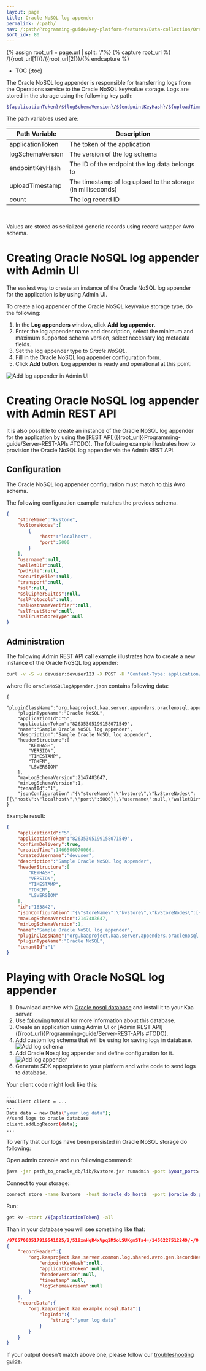 ```yaml
---
layout: page
title: Oracle NoSQL log appender
permalink: /:path/
nav: /:path/Programming-guide/Key-platform-features/Data-collection/Oracle-NoSQL-log-appender
sort_idx: 80
---
```


{% assign root_url = page.url | split: '/'%}
{% capture root_url  %} /{{root_url[1]}}/{{root_url[2]}}/{% endcapture %}

* TOC
{:toc}

The Oracle NoSQL log appender is responsible for transferring logs from the Operations service to the Oracle NoSQL key/value storage.
Logs are stored in the storage using the following key path:

```bash
${applicationToken}/${logSchemaVersion}/${endpointKeyHash}/${uploadTimestamp}/${counter}
```

The path variables used are:

|Path Variable|Description|
|---|---|
|applicationToken|The token of the application|
|logSchemaVersion|The version of the log schema|
|endpointKeyHash|The ID of the endpoint the log data belongs to|
|uploadTimestamp|The timestamp of log upload to the storage (in milliseconds)|
|count|The log record ID|

<br/>

Values are stored as serialized generic records using record wrapper Avro schema.

# Creating Oracle NoSQL log appender with Admin UI

The easiest way to create an instance of the Oracle NoSQL log appender for the application is by using Admin UI.

To create a log appender of the Oracle NoSQL key/value storage type, do the following:

1. In the **Log appenders** window, click **Add log appender**.
2. Enter the log appender name and description, select the minimum and maximum supported schema version, select necessary log metadata fields.
3. Set the log appender type to _Oracle NoSQL_.
4. Fill in the Oracle NoSQL log appender configuration form.
5. Click **Add** button. Log appender is ready and operational at this point.

![Add log appender in Admin UI](attach/add-log-appender-in-admin-ui.png)

# Creating Oracle NoSQL log appender with Admin REST API

It is also possible to create an instance of the Oracle NoSQL log appender for the application by using the
[REST API]({{root_url}}Programming-guide/Server-REST-APIs #TODO). The following example illustrates how to provision the Oracle NoSQL log appender via the
Admin REST API.

## Configuration

The Oracle NoSQL log appender configuration must match to
[this](https://github.com/kaaproject/kaa/blob/master/server/appenders/oracle-nosql-appender/src/main/avro/oracle-nosql-appender-config.avsc) Avro schema.

The following configuration example matches the previous schema.

```json
{
    "storeName":"kvstore",
    "kvStoreNodes":[
        {
            "host":"localhost",
            "port":5000
        }
    ],
    "username":null,
    "walletDir":null,
    "pwdFile":null,
    "securityFile":null,
    "transport":null,
    "ssl":null,
    "sslCipherSuites":null,
    "sslProtocols":null,
    "sslHostnameVerifier":null,
    "sslTrustStore":null,
    "sslTrustStoreType":null
}
```

## Administration

The following Admin REST API call example illustrates how to create a new instance of the Oracle NoSQL log appender:

```bash
curl -v -S -u devuser:devuser123 -X POST -H 'Content-Type: application/json' -d @oracleNoSQLlogAppender.json "http://localhost:8080/kaaAdmin/rest/api/logAppender" | python -mjson.tool
```

where file ```oracleNoSQLlogAppender.json``` contains following data:

```
{
    "pluginClassName":"org.kaaproject.kaa.server.appenders.oraclenosql.appender.OracleNoSqlLogAppender",
    "pluginTypeName":"Oracle NoSQL",
    "applicationId":"5",
    "applicationToken":"82635305199158071549",
    "name":"Sample Oracle NoSQL log appender",
    "description":"Sample Oracle NoSQL log appender",
    "headerStructure":[
        "KEYHASH",
        "VERSION",
        "TIMESTAMP",
        "TOKEN",
        "LSVERSION"
    ],
    "maxLogSchemaVersion":2147483647,
    "minLogSchemaVersion":1,
    "tenantId":"1",
    "jsonConfiguration":"{\"storeName\":\"kvstore\",\"kvStoreNodes\":[{\"host\":\"localhost\",\"port\":5000}],\"username\":null,\"walletDir\":null,\"pwdFile\":null,\"securityFile\":null,\"transport\":null,\"ssl\":null,\"sslCipherSuites\":null,\"sslProtocols\":null,\"sslHostnameVerifier\":null,\"sslTrustStore\":null,\"sslTrustStoreType\":null}"
}
```

Example result:

```json
{
    "applicationId":"5",
    "applicationToken":"82635305199158071549",
    "confirmDelivery":true,
    "createdTime":1466506070066,
    "createdUsername":"devuser",
    "description":"Sample Oracle NoSQL log appender",
    "headerStructure":[
        "KEYHASH",
        "VERSION",
        "TIMESTAMP",
        "TOKEN",
        "LSVERSION"
    ],
    "id":"163842",
    "jsonConfiguration":"{\"storeName\":\"kvstore\",\"kvStoreNodes\":[{\"host\":\"localhost\",\"port\":5000}],\"username\":null,\"walletDir\":null,\"pwdFile\":null,\"securityFile\":null,\"transport\":null,\"ssl\":null,\"sslCipherSuites\":null,\"sslProtocols\":null,\"sslHostnameVerifier\":null,\"sslTrustStore\":null,\"sslTrustStoreType\":null}",
    "maxLogSchemaVersion":2147483647,
    "minLogSchemaVersion":1,
    "name":"Sample Oracle NoSQL log appender",
    "pluginClassName":"org.kaaproject.kaa.server.appenders.oraclenosql.appender.OracleNoSqlLogAppender",
    "pluginTypeName":"Oracle NoSQL",
    "tenantId":"1"
}
```

# Playing with Oracle NoSQL log appender

1. Download archive with [Oracle nosql database](http://www.oracle.com/technetwork/database/database-technologies/nosqldb/downloads/index.html)
and install it to your Kaa server.
2. Use [following](https://blogs.oracle.com/charlesLamb/entry/oracle_nosql_database_in_5) tutorial for more information about this database.
3. Create an application using Admin UI or [Admin REST API]({{root_url}}Programming-guide/Server-REST-APIs #TODO).
4. Add custom log schema that will be using for saving logs in database.<br/>
![Add log schema](attach/nosql-log-appender1.png)
5. Add Oracle Nosql log appender and define configuration for it.<br/>
![Add log appender](attach/nosql-log-appender2.png)
6. Generate SDK appropriate to your platform and write code to send logs to database.

Your client code might look like this:

```bash
...
KaaClient client = ...
...
Data data = new Data("your log data");
//send logs to oracle database
client.addLogRecord(data);
...
```

To verify that our logs have been persisted in Oracle NoSQL storage do following:

Open admin console and run following command:

```bash
java -jar path_to_oracle_db/lib/kvstore.jar runadmin -port $your_port$ -host $your_host$
```

Connect to your storage:

```bash
connect store -name kvstore  -host $oracle_db_host$  -port $oracle_db_port$;
```

Run:

```bash
get kv -start /${applicationToken} -all
```

Than in your database you will see something like that:

```json
/97657068517919541825/2/519xnHqR4xVpq2MSoLSUKgmSTa4=/1456227512249/-/0
{
    "recordHeader":{
        "org.kaaproject.kaa.server.common.log.shared.avro.gen.RecordHeader":{
            "endpointKeyHash":null,
            "applicationToken":null,
            "headerVersion":null,
            "timestamp":null,
            "logSchemaVersion":null
        }
    },
    "recordData":{
        "org.kaaproject.kaa.example.nosql.Data":{
            "logInfo":{
                "string":"your log data"
            }
        }
    }
}
```

If your output doesn't match above one, please follow our [troubleshooting guide]({{root_url}}Administration-guide/Troubleshooting).

